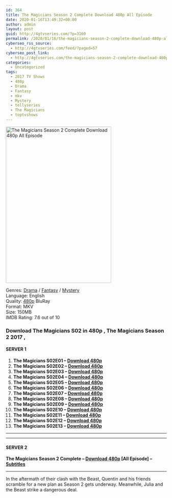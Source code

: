 ```yaml
---
id: 364
title: The Magicians Season 2 Complete Download 480p All Episode
date: 2020-01-16T13:49:32+00:00
author: admin
layout: post
guid: http://4gtvseries.com/?p=3160
permalink: /2020/01/16/the-magicians-season-2-complete-download-480p-all-episode/
cyberseo_rss_source:
  - http://4gtvseries.com/feed/?paged=57
cyberseo_post_link:
  - http://4gtvseries.com/the-magicians-season-2-complete-download-480p-all-episode/
categories:
  - Uncategorized
tags:
  - 2017 TV Shows
  - 480p
  - Drama
  - Fantasy
  - mkv
  - Mystery
  - tellyseries
  - The Magicians
  - toptvshows
---
```

<img loading="lazy" class="aligncenter" src="https://2.bp.blogspot.com/-1X7KK6JHJ2c/XiBowduyZtI/AAAAAAAAA3o/Uu2z3Kfd3E82BTaOhDJdmhQXBRh7RYVxgCK4BGAYYCw/s1600/The%2BMagicians%2BSeason%2B2.jpg" alt="The Magicians Season 2 Complete Download 480p All Episode" width="330" height="488" />

Genres:&nbsp;<a href="http://4gtvseries.com/tag/drama/" data-wpel-link="internal">Drama</a> / <a href="http://4gtvseries.com/tag/fantasy/" data-wpel-link="internal">Fantasy</a> / <a href="http://4gtvseries.com/tag/mystery/" data-wpel-link="internal">Mystery</a>  
Language: English  
Quality:&nbsp;<a href="http://4gtvseries.com/tag/480p/" data-wpel-link="internal">480p</a> BluRay  
Format: MKV  
Size: 150MB  
IMDB Rating: 7.6 out of 10

### **Download The Magicians S02 in 480p , The Magicians Season 2 2017 ,&nbsp;**

#### <span><strong>SERVER 1</strong></span>

  1. **The Magicians S02E01 – <a href="http://slink.dl480p.xyz/HGzR8bBv" data-wpel-link="external" target="_blank" rel="nofollow external noopener noreferrer" class="wpel-icon-left"><i class="wpel-icon fa fa-download" aria-hidden="true"></i>Download 480p</a>**
  2. **The Magicians S02E02 – <a href="http://slink.dl480p.xyz/de08vnD" data-wpel-link="external" target="_blank" rel="nofollow external noopener noreferrer" class="wpel-icon-left"><i class="wpel-icon fa fa-download" aria-hidden="true"></i>Download 480p</a>**
  3. **The Magicians S02E03 – <a href="http://slink.dl480p.xyz/tBsET6" data-wpel-link="external" target="_blank" rel="nofollow external noopener noreferrer" class="wpel-icon-left"><i class="wpel-icon fa fa-download" aria-hidden="true"></i>Download 480p</a>**
  4. **The Magicians S02E04 – <a href="http://slink.dl480p.xyz/4P60" data-wpel-link="external" target="_blank" rel="nofollow external noopener noreferrer" class="wpel-icon-left"><i class="wpel-icon fa fa-download" aria-hidden="true"></i>Download 480p</a>**
  5. **The Magicians S02E05 – <a href="http://slink.dl480p.xyz/h6SV" data-wpel-link="external" target="_blank" rel="nofollow external noopener noreferrer" class="wpel-icon-left"><i class="wpel-icon fa fa-download" aria-hidden="true"></i>Download 480p</a>**
  6. **The Magicians S02E06 – <a href="http://slink.dl480p.xyz/vbDjS" data-wpel-link="external" target="_blank" rel="nofollow external noopener noreferrer" class="wpel-icon-left"><i class="wpel-icon fa fa-download" aria-hidden="true"></i>Download 480p</a>**
  7. **The Magicians S02E07 – <a href="http://slink.dl480p.xyz/sbZ7Sd4" data-wpel-link="external" target="_blank" rel="nofollow external noopener noreferrer" class="wpel-icon-left"><i class="wpel-icon fa fa-download" aria-hidden="true"></i>Download 480p</a>**
  8. **The Magicians S02E08 – <a href="http://slink.dl480p.xyz/IgcOI" data-wpel-link="external" target="_blank" rel="nofollow external noopener noreferrer" class="wpel-icon-left"><i class="wpel-icon fa fa-download" aria-hidden="true"></i>Download 480p</a>**
  9. **The Magicians S02E09 – <a href="http://slink.dl480p.xyz/dFX9Hmc" data-wpel-link="external" target="_blank" rel="nofollow external noopener noreferrer" class="wpel-icon-left"><i class="wpel-icon fa fa-download" aria-hidden="true"></i>Download 480p</a>**
 10. **The Magicians S02E10 – <a href="http://slink.dl480p.xyz/8CRXo" data-wpel-link="external" target="_blank" rel="nofollow external noopener noreferrer" class="wpel-icon-left"><i class="wpel-icon fa fa-download" aria-hidden="true"></i>Download 480p</a>**
 11. **The Magicians S02E11 – <a href="http://slink.dl480p.xyz/ypyZUN" data-wpel-link="external" target="_blank" rel="nofollow external noopener noreferrer" class="wpel-icon-left"><i class="wpel-icon fa fa-download" aria-hidden="true"></i>Download 480p</a>**
 12. **The Magicians S02E12 – <a href="http://slink.dl480p.xyz/UlvKDOn" data-wpel-link="external" target="_blank" rel="nofollow external noopener noreferrer" class="wpel-icon-left"><i class="wpel-icon fa fa-download" aria-hidden="true"></i>Download 480p</a>**
 13. **The Magicians S02E13 – <a href="http://slink.dl480p.xyz/AYNf" data-wpel-link="external" target="_blank" rel="nofollow external noopener noreferrer" class="wpel-icon-left"><i class="wpel-icon fa fa-download" aria-hidden="true"></i>Download 480p</a>**

* * *

* * *

#### <span><strong>SERVER 2</strong></span>

**The Magicians Season 2 Complete – <a href="http://dl480p.xyz/3398/" data-wpel-link="external" target="_blank" rel="nofollow external noopener noreferrer" class="wpel-icon-left"><i class="wpel-icon fa fa-download" aria-hidden="true"></i>Download 480p</a> [All Episode] – <a href="https://subscene.com/subtitles/the-magicians-second-season" data-wpel-link="external" target="_blank" rel="nofollow external noopener noreferrer" class="wpel-icon-left"><i class="wpel-icon fa fa-download" aria-hidden="true"></i>Subtitles</a>**

* * *

In the aftermath of their clash with the Beast, Quentin and his friends scramble for a new plan as Season 2 gets underway. Meanwhile, Julia and the Beast strike a dangerous deal.

<div align="center">
</div>